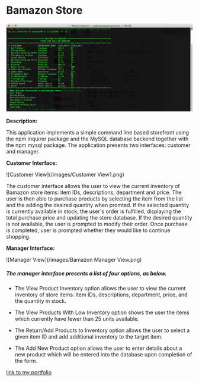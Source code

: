 <h1>Bamazon Store</h1>

![Alt Text](/images/CustomerView1.png)

**Description:**

This application implements a simple command line based storefront using the npm inquirer package and the MySQL database backend together with the npm mysql package. The application presents two interfaces: customer and manager.

**Customer Interface:**

![Customer View](/images/Customer View1.png)

The customer interface allows the user to view the current inventory of Bamazon store items: item IDs, descriptions, department and price. The user is then able to purchase products by selecting the item from the list and the adding the desired quantity when promted. If the selected quantity is currently available in stock, the user's order is fulfilled, displaying the total purchase price and updating the store database. If the desired quantity is not available, the user is prompted to modify their order. Once purchase is completed, user is prompted whether they would like to continue shopping.

**Manager Interface:**

![Manager View](/images/Bamazon Manager View.png)

<h5>The manager interface presents a list of four options, as below.</h5>

* The View Product Inventory option allows the user to view the current inventory of store items: item IDs, descriptions, department, price, and the quantity in stock.

* The View Products With Low Inventory option shows the user the items which currently have fewer   than 25 units available.

* The Return/Add Products to Inventory option allows the user to select a given item ID and add additional inventory to the target item.

* The Add New Product option allows the user to enter details about a new product which will be entered into the database upon completion of the form.


[link to my portfolio]()